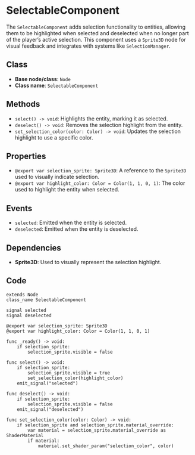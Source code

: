 # SelectableComponent

The `SelectableComponent` adds selection functionality to entities, allowing them to be highlighted when selected and deselected when no longer part of the player’s active selection. This component uses a `Sprite3D` node for visual feedback and integrates with systems like `SelectionManager`.

## **Class**

- **Base node/class**: `Node`
- **Class name**: `SelectableComponent`

## **Methods**

- `select() -> void`: Highlights the entity, marking it as selected.
- `deselect() -> void`: Removes the selection highlight from the entity.
- `set_selection_color(color: Color) -> void`: Updates the selection highlight to use a specific color.

## **Properties**

- `@export var selection_sprite: Sprite3D`: A reference to the `Sprite3D` used to visually indicate selection.
- `@export var highlight_color: Color = Color(1, 1, 0, 1)`: The color used to highlight the entity when selected.

## **Events**

- `selected`: Emitted when the entity is selected.
- `deselected`: Emitted when the entity is deselected.

## **Dependencies**

- **Sprite3D**: Used to visually represent the selection highlight.

## Code

```gdscript
extends Node
class_name SelectableComponent

signal selected
signal deselected

@export var selection_sprite: Sprite3D
@export var highlight_color: Color = Color(1, 1, 0, 1)

func _ready() -> void:
    if selection_sprite:
        selection_sprite.visible = false

func select() -> void:
    if selection_sprite:
        selection_sprite.visible = true
        set_selection_color(highlight_color)
    emit_signal("selected")

func deselect() -> void:
    if selection_sprite:
        selection_sprite.visible = false
    emit_signal("deselected")

func set_selection_color(color: Color) -> void:
    if selection_sprite and selection_sprite.material_override:
        var material = selection_sprite.material_override as ShaderMaterial
        if material:
            material.set_shader_param("selection_color", color)
```
